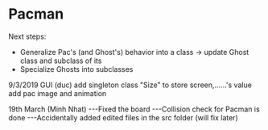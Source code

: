 # Pacman

Next steps:
+ Generalize Pac's (and Ghost's) behavior into a class -> update Ghost class and subclass of its
+ Specialize Ghosts into subclasses

9/3/2019 GUI (duc)
add singleton class "Size" to store screen,......'s value
add pac image and animation

19th March (Minh Nhat)
---Fixed the board 
---Collision check for Pacman is done
---Accidentally added edited files in the src folder (will fix later)
